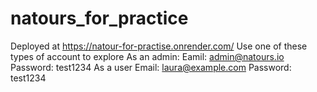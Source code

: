 ﻿# natours_for_practice
Deployed at https://natour-for-practise.onrender.com/
Use one of these types of account to explore
As an admin: 
Eamil: admin@natours.io
Password: test1234
As a user
Email: laura@example.com
Password: test1234
